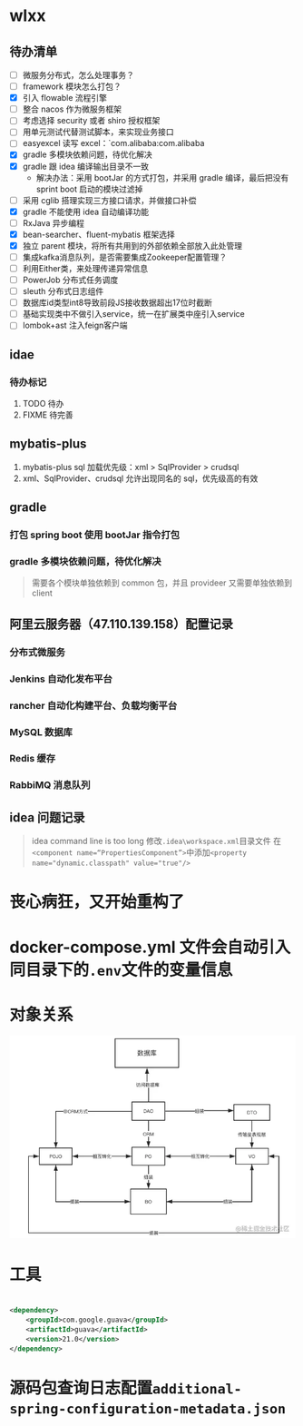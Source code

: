 # wlxx

## 待办清单

- [ ] 微服务分布式，怎么处理事务？
- [ ] framework 模块怎么打包？
- [x] 引入 flowable 流程引擎
- [ ] 整合 nacos 作为微服务框架
- [ ] 考虑选择 security 或者 shiro 授权框架
- [ ] 用单元测试代替测试脚本，来实现业务接口
- [ ] easyexcel 读写 excel：`com.alibaba:com.alibaba
- [x] gradle 多模块依赖问题，待优化解决
- [x] gradle 跟 idea 编译输出目录不一致
    - 解决办法：采用 bootJar 的方式打包，并采用 gradle 编译，最后把没有 sprint boot 启动的模块过滤掉
- [ ] 采用 cglib 搭理实现三方接口请求，并做接口补偿
- [x] gradle 不能使用 idea 自动编译功能
- [ ] RxJava 异步编程
- [x] bean-searcher、fluent-mybatis 框架选择
- [x] 独立 parent 模块，将所有共用到的外部依赖全部放入此处管理
- [ ] 集成kafka消息队列，是否需要集成Zookeeper配置管理？
- [ ] 利用Either类，来处理传递异常信息
- [ ] PowerJob 分布式任务调度
- [ ] sleuth 分布式日志组件
- [ ] 数据库id类型int8导致前段JS接收数据超出17位时截断
- [ ] 基础实现类中不做引入service，统一在扩展类中座引入service
- [ ] lombok+ast 注入feign客户端

## idae

### 待办标记

1. TODO 待办
2. FIXME 待完善

## mybatis-plus

1. mybatis-plus sql 加载优先级：xml > SqlProvider > crudsql
2. xml、SqlProvider、crudsql 允许出现同名的 sql，优先级高的有效

## gradle

### 打包 spring boot 使用 bootJar 指令打包

### gradle 多模块依赖问题，待优化解决

> 需要各个模块单独依赖到 common 包，并且 provideer 又需要单独依赖到 client

## 阿里云服务器（47.110.139.158）配置记录

### 分布式微服务

### Jenkins 自动化发布平台

### rancher 自动化构建平台、负载均衡平台

### MySQL 数据库

### Redis 缓存

### RabbiMQ 消息队列

## idea 问题记录

> idea command line is too long
> 修改`.idea\workspace.xml`目录文件
> 在`<component name=“PropertiesComponent”>`中添加`<property name="dynamic.classpath" value="true"/>`

# 丧心病狂，又开始重构了

# docker-compose.yml 文件会自动引入同目录下的`.env`文件的变量信息

# 对象关系

![img.png](/doc/images/img.png)

# 工具

```xml

<dependency>
    <groupId>com.google.guava</groupId>
    <artifactId>guava</artifactId>
    <version>21.0</version>
</dependency>
```

# 源码包查询日志配置`additional-spring-configuration-metadata.json`